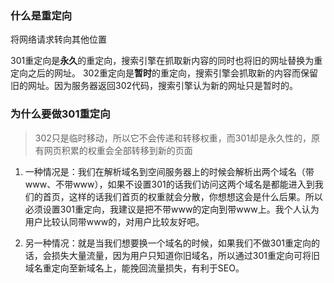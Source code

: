 ### 什么是重定向

将网络请求转向其他位置

301重定向是**永久**的重定向，搜索引擎在抓取新内容的同时也将旧的网址替换为重定向之后的网址。
302重定向是**暂时**的重定向，搜索引擎会抓取新的内容而保留旧的网址。因为服务器返回302代码，搜索引擎认为新的网址只是暂时的。

### 为什么要做301重定向

> 302只是临时移动，所以它不会传递和转移权重，而301却是永久性的，原有网页积累的权重会全部转移到新的页面

1. 一种情况是：我们在解析域名到空间服务器上的时候会解析出两个域名（带www、不带www），如果不设置301的话我们访问这两个域名是都能进入到我们的首页，这样的话我们首页的权重就会分散，你想想这会是什么后果。所以必须设置301重定向，我建议是把不带www的定向到带www上。我个人认为用户比较认同带www的，对用户比较友好吧。

2. 另一种情况：就是当我们想要换一个域名的时候，如果我们不做301重定向的话，会损失大量流量，因为用户只知道你旧域名，所以通过301重定向可将旧域名重定向至新域名上，能挽回流量损失，有利于SEO。
